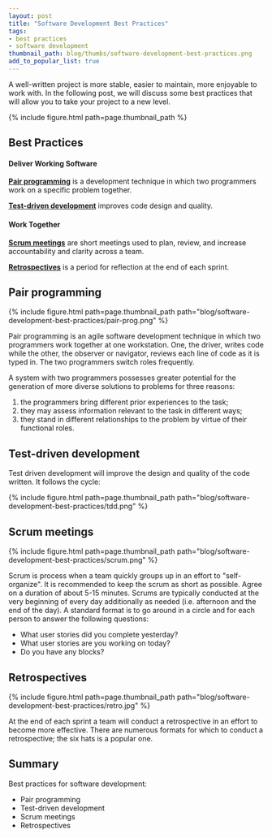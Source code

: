 ```yaml
---
layout: post
title: "Software Development Best Practices"
tags:
- best practices
- software development
thumbnail_path: blog/thumbs/software-development-best-practices.png
add_to_popular_list: true
---
```


A well-written project is more stable, easier to maintain, more enjoyable to work with. In the following post, we will discuss some best practices that will allow you to take your project to a new level.

{% include figure.html path=page.thumbnail_path %}

## Best Practices

#### Deliver Working Software

**[Pair programming](#pair-programming)** is a development technique in which two programmers work on a specific problem together.

**[Test-driven development](#test-driven-development)** improves code design and quality.

#### Work Together

**[Scrum meetings](#scrum-meetings)** are short meetings used to plan, review, and increase accountability and clarity across a team.

**[Retrospectives](#retrospectives)** is a period for reflection at the end of each sprint.


## Pair programming

{% include figure.html path=page.thumbnail_path path="blog/software-development-best-practices/pair-prog.png" %}

Pair programming is an agile software development technique in which two programmers work together at one workstation. One, the driver, writes code while the other, the observer or navigator, reviews each line of code as it is typed in. The two programmers switch roles frequently.

A system with two programmers possesses greater potential for the generation of more diverse solutions to problems for three reasons:

1. the programmers bring different prior experiences to the task;
2. they may assess information relevant to the task in different ways;
3. they stand in different relationships to the problem by virtue of their functional roles.

## Test-driven development

Test driven development will improve the design and quality of the code written. It follows the cycle:

{% include figure.html path=page.thumbnail_path path="blog/software-development-best-practices/tdd.png" %}

## Scrum meetings

{% include figure.html path=page.thumbnail_path path="blog/software-development-best-practices/scrum.png" %}

Scrum is process when a team quickly groups up in an effort to "self-organize". It is recommended to keep the scrum as short as possible. Agree on a duration of about 5-15 minutes. Scrums are typically conducted at the very beginning of every day additionally as needed (i.e. afternoon and the end of the day). A standard format is to go around in a circle and for each person to answer the following questions:

* What user stories did you complete yesterday?
* What user stories are you working on today?
* Do you have any blocks?

## Retrospectives

{% include figure.html path=page.thumbnail_path path="blog/software-development-best-practices/retro.jpg" %}

At the end of each sprint a team will conduct a retrospective in an effort to become more effective. There are numerous formats for which to conduct a retrospective; the six hats is a popular one.

## Summary

Best practices for software development:
* Pair programming
* Test-driven development
* Scrum meetings
* Retrospectives
